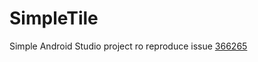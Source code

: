 # SimpleTile

Simple Android Studio project ro reproduce issue [366265](https://code.google.com/p/android/issues/detail?id=326265)
